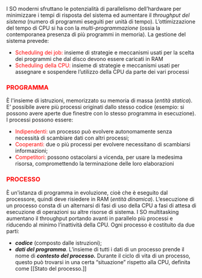 I SO moderni sfruttano le potenzialità di parallelismo dell’hardware per minimizzare i tempi di risposta del sistema ed aumentare il *throughput del sistema* (numero di programmi eseguiti per unità di tempo). L’ottimizzazione del tempo di CPU si ha con la *multi-programmazione* (ossia la contemporanea presenza di più programmi in memoria). La gestione del sistema prevede:
- <span style = "color:red" >Scheduling dei job:</span> insieme di strategie e meccanismi usati per la scelta dei programmi che dal disco devono essere caricati in RAM
- <span style = "color:red"> Scheduling della CPU: </span> insieme di strategie e meccanismi usati per assegnare e sospendere l’utilizzo della CPU da parte dei vari processi

### <span style="color:red"> PROGRAMMA </span>

È l'insieme di istruzioni, memorizzato su memoria di massa (*entità statica*). E’ possibile avere più processi originati dallo stesso codice (esempio: si possono avere aperte due finestre con lo stesso programma in esecuzione). I processi possono essere:
- <span style = "color:red">Indipendenti:</span> un processo può evolvere autonomamente senza necessità di scambiare dati con altri processi;
- <span style = "color:red"> Cooperanti: </span>due o più processi per evolvere necessitano di scambiarsi informazioni;
- <span style = "color:red">Competitori:</span> possono ostacolarsi a vicenda, per usare la medesima risorsa, compromettendo la terminazione delle loro elaborazioni

### <span style="color:red"> PROCESSO </span>

È un'istanza di programma in evoluzione, cioè che è eseguito dal processore, quindi deve risiedere in RAM (*entità dinamica*). L’esecuzione di un processo consta di un alternarsi di fasi di uso della CPU a fasi di attesa di esecuzione di operazioni su altre risorse di sistema. I SO multitasking aumentano il throughput portando avanti in parallelo più processi e riducendo al minimo l’inattività della CPU. Ogni processo è costituito da due parti: 
- ***codice*** (composto dalle istruzioni); 
- ***dati del programma***. L’insieme di tutti i dati di un processo prende il nome di ***contesto del processo.***
Durante il ciclo di vita di un processo, questo può trovarsi in una certa “situazione” rispetto alla CPU, definita come [[Stato del processo.]]

